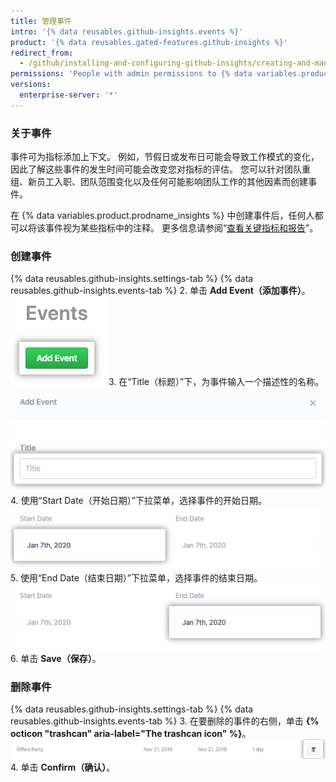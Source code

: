 ```yaml
---
title: 管理事件
intro: '{% data reusables.github-insights.events %}'
product: '{% data reusables.gated-features.github-insights %}'
redirect_from:
  - /github/installing-and-configuring-github-insights/creating-and-managing-events
permissions: 'People with admin permissions to {% data variables.product.prodname_insights %} can manage events.'
versions:
  enterprise-server: '*'
---
```


### 关于事件

事件可为指标添加上下文。 例如，节假日或发布日可能会导致工作模式的变化，因此了解这些事件的发生时间可能会改变您对指标的评估。 您可以针对团队重组、新员工入职、团队范围变化以及任何可能影响团队工作的其他因素而创建事件。

在 {% data variables.product.prodname_insights %} 中创建事件后，任何人都可以将该事件视为某些指标中的注释。 更多信息请参阅“[查看关键指标和报告](/insights/exploring-your-usage-of-github-enterprise/viewing-key-metrics-and-reports)”。

### 创建事件

{% data reusables.github-insights.settings-tab %}
{% data reusables.github-insights.events-tab %}
2. 单击 **Add Event（添加事件）**。 ![添加事件按钮](/assets/images/help/insights/add-event.png)
3. 在“Title（标题）”下，为事件输入一个描述性的名称。 ![标题字段](/assets/images/help/insights/title-field.png)
4. 使用“Start Date（开始日期）”下拉菜单，选择事件的开始日期。 ![开始日期下拉菜单](/assets/images/help/insights/start-date.png)
5. 使用“End Date（结束日期）”下拉菜单，选择事件的结束日期。 ![结束日期下拉菜单](/assets/images/help/insights/end-date.png)
6. 单击 **Save（保存）**。

### 删除事件

{% data reusables.github-insights.settings-tab %}
{% data reusables.github-insights.events-tab %}
3. 在要删除的事件的右侧，单击 **{% octicon "trashcan" aria-label="The trashcan icon" %}**。 ![回收站按钮](/assets/images/help/insights/trashcan-button.png)
4. 单击 **Confirm（确认）**。
